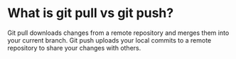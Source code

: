 # What is git pull vs git push?

Git pull downloads changes from a remote repository and merges them into your current branch. Git push uploads your local commits to a remote repository to share your changes with others.
